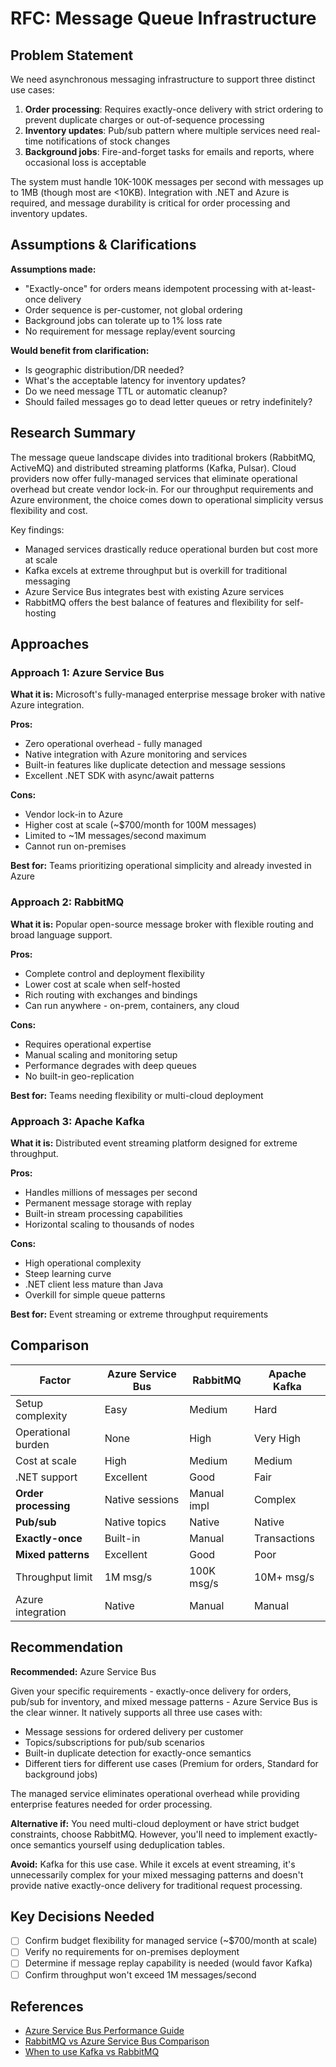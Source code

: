 # RFC: Message Queue Infrastructure

## Problem Statement

We need asynchronous messaging infrastructure to support three distinct use cases:
1. **Order processing**: Requires exactly-once delivery with strict ordering to prevent duplicate charges or out-of-sequence processing
2. **Inventory updates**: Pub/sub pattern where multiple services need real-time notifications of stock changes
3. **Background jobs**: Fire-and-forget tasks for emails and reports, where occasional loss is acceptable

The system must handle 10K-100K messages per second with messages up to 1MB (though most are <10KB). Integration with .NET and Azure is required, and message durability is critical for order processing and inventory updates.

## Assumptions & Clarifications

**Assumptions made:**
- "Exactly-once" for orders means idempotent processing with at-least-once delivery
- Order sequence is per-customer, not global ordering
- Background jobs can tolerate up to 1% loss rate
- No requirement for message replay/event sourcing

**Would benefit from clarification:**
- Is geographic distribution/DR needed?
- What's the acceptable latency for inventory updates?
- Do we need message TTL or automatic cleanup?
- Should failed messages go to dead letter queues or retry indefinitely?

## Research Summary

The message queue landscape divides into traditional brokers (RabbitMQ, ActiveMQ) and distributed streaming platforms (Kafka, Pulsar). Cloud providers now offer fully-managed services that eliminate operational overhead but create vendor lock-in. For our throughput requirements and Azure environment, the choice comes down to operational simplicity versus flexibility and cost.

Key findings:
- Managed services drastically reduce operational burden but cost more at scale
- Kafka excels at extreme throughput but is overkill for traditional messaging
- Azure Service Bus integrates best with existing Azure services
- RabbitMQ offers the best balance of features and flexibility for self-hosting

## Approaches

### Approach 1: Azure Service Bus

**What it is:** Microsoft's fully-managed enterprise message broker with native Azure integration.

**Pros:**
- Zero operational overhead - fully managed
- Native integration with Azure monitoring and services
- Built-in features like duplicate detection and message sessions
- Excellent .NET SDK with async/await patterns

**Cons:**
- Vendor lock-in to Azure
- Higher cost at scale (~$700/month for 100M messages)
- Limited to ~1M messages/second maximum
- Cannot run on-premises

**Best for:** Teams prioritizing operational simplicity and already invested in Azure

### Approach 2: RabbitMQ

**What it is:** Popular open-source message broker with flexible routing and broad language support.

**Pros:**
- Complete control and deployment flexibility
- Lower cost at scale when self-hosted
- Rich routing with exchanges and bindings
- Can run anywhere - on-prem, containers, any cloud

**Cons:**
- Requires operational expertise
- Manual scaling and monitoring setup
- Performance degrades with deep queues
- No built-in geo-replication

**Best for:** Teams needing flexibility or multi-cloud deployment

### Approach 3: Apache Kafka

**What it is:** Distributed event streaming platform designed for extreme throughput.

**Pros:**
- Handles millions of messages per second
- Permanent message storage with replay
- Built-in stream processing capabilities
- Horizontal scaling to thousands of nodes

**Cons:**
- High operational complexity
- Steep learning curve
- .NET client less mature than Java
- Overkill for simple queue patterns

**Best for:** Event streaming or extreme throughput requirements

## Comparison

| Factor | Azure Service Bus | RabbitMQ | Apache Kafka |
|--------|------------------|----------|--------------|
| Setup complexity | Easy | Medium | Hard |
| Operational burden | None | High | Very High |
| Cost at scale | High | Medium | Medium |
| .NET support | Excellent | Good | Fair |
| **Order processing** | Native sessions | Manual impl | Complex |
| **Pub/sub** | Native topics | Native | Native |
| **Exactly-once** | Built-in | Manual | Transactions |
| **Mixed patterns** | Excellent | Good | Poor |
| Throughput limit | 1M msg/s | 100K msg/s | 10M+ msg/s |
| Azure integration | Native | Manual | Manual |

## Recommendation

**Recommended:** Azure Service Bus

Given your specific requirements - exactly-once delivery for orders, pub/sub for inventory, and mixed message patterns - Azure Service Bus is the clear winner. It natively supports all three use cases with:
- Message sessions for ordered delivery per customer
- Topics/subscriptions for pub/sub scenarios  
- Built-in duplicate detection for exactly-once semantics
- Different tiers for different use cases (Premium for orders, Standard for background jobs)

The managed service eliminates operational overhead while providing enterprise features needed for order processing.

**Alternative if:** You need multi-cloud deployment or have strict budget constraints, choose RabbitMQ. However, you'll need to implement exactly-once semantics yourself using deduplication tables.

**Avoid:** Kafka for this use case. While it excels at event streaming, it's unnecessarily complex for your mixed messaging patterns and doesn't provide native exactly-once delivery for traditional request processing.

## Key Decisions Needed

- [ ] Confirm budget flexibility for managed service (~$700/month at scale)
- [ ] Verify no requirements for on-premises deployment
- [ ] Determine if message replay capability is needed (would favor Kafka)
- [ ] Confirm throughput won't exceed 1M messages/second

## References

- [Azure Service Bus Performance Guide](https://docs.microsoft.com/azure/service-bus-messaging/service-bus-performance-improvements)
- [RabbitMQ vs Azure Service Bus Comparison](https://www.cloudamqp.com/blog/rabbitmq-vs-azure-service-bus.html)
- [When to use Kafka vs RabbitMQ](https://aws.amazon.com/compare/the-difference-between-rabbitmq-and-kafka/)